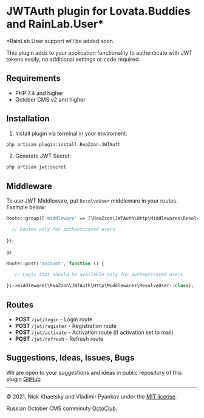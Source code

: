 # JWTAuth plugin for Lovata.Buddies and RainLab.User*
*RainLab.User support will be added soon.

This plugin adds to your application functionality to authenticate with JWT tokens easily, no additional settings or code required.

## Requirements

- PHP 7.4 and higher
- October CMS v2 and higher

## Installation

1. Install plugin via terminal in your enviroment:
```bash
php artisan plugin:install ReaZzon.JWTAuth
```

2. Generate JWT Secret:
```bash
php artisan jwt:secret
```

## Middleware

To use JWT Middleware, put `ResolveUser` middleware in your routes. Example below:

```php
Route::group(['middleware' => [\ReaZzon\JWTAuth\Http\Middlewares\ResolveUser::class]], function () {

  // Routes only for authenticated users
  
});
```

or 

```php
Route::post('account', function () {

   // Logic that should be available only for authenticated users
   
})->middleware(\ReaZzon\JWTAuth\Http\Middlewares\ResolveUser::class);
```

## Routes

- **POST** `/jwt/login` - Login route
- **POST** `/jwt/register` - Registration route
- **POST** `/jwt/activate` - Activation route (if activation set to mail)
- **POST** `/jwt/refresh` - Refresh route

## Suggestions, Ideas, Issues, Bugs


We are open to your suggestions and ideas in public repository of this plugin [GitHub](https://github.com/FlusherDock1/JWTAuth)


---
© 2021, Nick Khaetsky and Vladimir Pyankov under the [MIT license](https://opensource.org/licenses/MIT).

Russian October CMS comminuty [OctoClub](https://octoclub.ru/).
